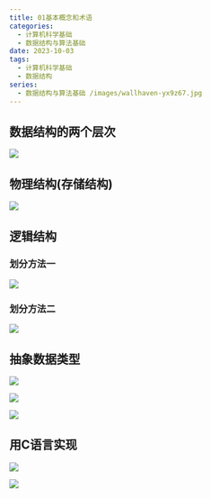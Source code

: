 ```yaml
---
title: 01基本概念和术语
categories:
  - 计算机科学基础
  - 数据结构与算法基础
date: 2023-10-03
tags:
  - 计算机科学基础
  - 数据结构
series:
  - 数据结构与算法基础 /images/wallhaven-yx9z67.jpg
---
```

## 数据结构的两个层次

![](/images/posts/Pasted%20image%2020231003202919.png)

## 物理结构(存储结构)

![](/images/posts/Pasted%20image%2020231003202822.png)

## 逻辑结构

### 划分方法一

![](/images/posts/Pasted%20image%2020231003203011.png)

### 划分方法二

![](/images/posts/Pasted%20image%2020231003203053.png)

## 抽象数据类型

![](/images/posts/Pasted%20image%2020231003203735.png)

![](_images/Pasted%20image%2020231004143516.png)

![](/images/posts/Pasted%20image%2020231003204813.png)

## 用C语言实现

![](/images/posts/Pasted%20image%2020231003205433.png)

![](/images/posts/Pasted%20image%2020231003205505.png)
